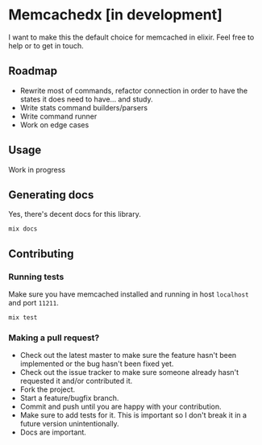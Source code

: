 # Memcachedx [in development]

I want to make this the default choice for memcached in elixir. Feel
free to help or to get in touch.

## Roadmap

- Rewrite most of commands, refactor connection in order to have the
states it does need to have... and study.
- Write stats command builders/parsers
- Write command runner
- Work on edge cases

## Usage

Work in progress

## Generating docs

Yes, there's decent docs for this library.

    mix docs

## Contributing

### Running tests

Make sure you have memcached installed and running in host `localhost` and
port `11211`.

    mix test

### Making a pull request?
 
* Check out the latest master to make sure the feature hasn't been implemented or the bug hasn't been fixed yet.
* Check out the issue tracker to make sure someone already hasn't requested it and/or contributed it.
* Fork the project.
* Start a feature/bugfix branch.
* Commit and push until you are happy with your contribution.
* Make sure to add tests for it. This is important so I don't break it in a future version unintentionally.
* Docs are important.
